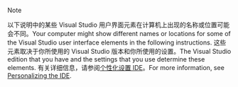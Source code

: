 
> [!NOTE]
> <span data-ttu-id="fe1a8-101">以下说明中的某些 Visual Studio 用户界面元素在计算机上出现的名称或位置可能会不同。</span><span class="sxs-lookup"><span data-stu-id="fe1a8-101">Your computer might show different names or locations for some of the Visual Studio user interface elements in the following instructions.</span></span> <span data-ttu-id="fe1a8-102">这些元素取决于你所使用的 Visual Studio 版本和你所使用的设置。</span><span class="sxs-lookup"><span data-stu-id="fe1a8-102">The Visual Studio edition that you have and the settings that you use determine these elements.</span></span> <span data-ttu-id="fe1a8-103">有关详细信息，请参阅[个性化设置 IDE](/visualstudio/ide/personalizing-the-visual-studio-ide)。</span><span class="sxs-lookup"><span data-stu-id="fe1a8-103">For more information, see [Personalizing the IDE](/visualstudio/ide/personalizing-the-visual-studio-ide).</span></span>